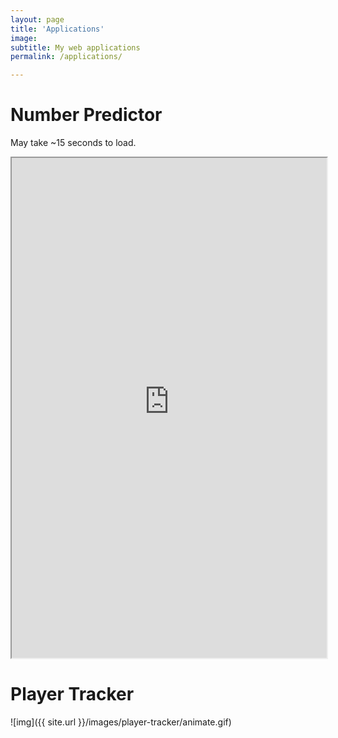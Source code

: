 ```yaml
---
layout: page
title: 'Applications'
image:
subtitle: My web applications
permalink: /applications/

---
```

# Number Predictor
May take ~15 seconds to load.
<iframe
 src="https://number-predictor.herokuapp.com/"
 width="100%" height="800" align="middle">
  <p>
    <a href="https://number-predictor.herokuapp.com/">
      Fallback link for browsers that, unlikely, don't support frames
    </a>
  </p>
</iframe>

# Player Tracker
![img]({{ site.url }}/images/player-tracker/animate.gif)
